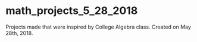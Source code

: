 # math_projects_5_28_2018
Projects made that were inspired by College Algebra class. Created on May 28th, 2018.
